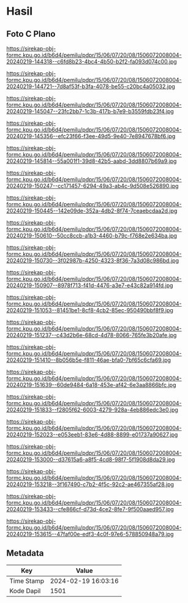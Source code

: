 # Hasil

## Foto C Plano

https://sirekap-obj-formc.kpu.go.id/b6d4/pemilu/pdpr/15/06/07/20/08/1506072008004-20240219-144318--c6fd8b23-4bc4-4b50-b2f2-fa093d074c00.jpg

https://sirekap-obj-formc.kpu.go.id/b6d4/pemilu/pdpr/15/06/07/20/08/1506072008004-20240219-144721--7d8af53f-b3fa-4078-be55-c20bc4a05032.jpg

https://sirekap-obj-formc.kpu.go.id/b6d4/pemilu/pdpr/15/06/07/20/08/1506072008004-20240219-145047--23fc2bb7-1c3b-417b-b7e9-b3559fdb23f4.jpg

https://sirekap-obj-formc.kpu.go.id/b6d4/pemilu/pdpr/15/06/07/20/08/1506072008004-20240219-145356--efc23f66-f3ee-49d5-9e40-7e8947678bf6.jpg

https://sirekap-obj-formc.kpu.go.id/b6d4/pemilu/pdpr/15/06/07/20/08/1506072008004-20240219-145814--55a001f1-39d8-42b5-aabd-3dd8807b69a9.jpg

https://sirekap-obj-formc.kpu.go.id/b6d4/pemilu/pdpr/15/06/07/20/08/1506072008004-20240219-150247--cc171457-6294-49a3-ab4c-9d508e526890.jpg

https://sirekap-obj-formc.kpu.go.id/b6d4/pemilu/pdpr/15/06/07/20/08/1506072008004-20240219-150445--142e09de-352a-4db2-8f74-7ceaebcdaa2d.jpg

https://sirekap-obj-formc.kpu.go.id/b6d4/pemilu/pdpr/15/06/07/20/08/1506072008004-20240219-150610--50cc8ccb-a1b3-4460-b79c-f768e2e634ba.jpg

https://sirekap-obj-formc.kpu.go.id/b6d4/pemilu/pdpr/15/06/07/20/08/1506072008004-20240219-150730--3f02987b-4250-4323-8f36-7a3d08c986bd.jpg

https://sirekap-obj-formc.kpu.go.id/b6d4/pemilu/pdpr/15/06/07/20/08/1506072008004-20240219-150907--8978f713-f41d-4476-a3e7-e43c82a914fd.jpg

https://sirekap-obj-formc.kpu.go.id/b6d4/pemilu/pdpr/15/06/07/20/08/1506072008004-20240219-151053--81451be1-8cf8-4cb2-85ec-950490bbf8f9.jpg

https://sirekap-obj-formc.kpu.go.id/b6d4/pemilu/pdpr/15/06/07/20/08/1506072008004-20240219-151237--c43d2b6e-68cd-4d78-8066-765fe3b20afe.jpg

https://sirekap-obj-formc.kpu.go.id/b6d4/pemilu/pdpr/15/06/07/20/08/1506072008004-20240219-151410--8b056b5e-f811-46ae-bfa0-7bf65c6cfa69.jpg

https://sirekap-obj-formc.kpu.go.id/b6d4/pemilu/pdpr/15/06/07/20/08/1506072008004-20240219-151639--60de9484-6a18-453e-af42-6e3aa8866bfc.jpg

https://sirekap-obj-formc.kpu.go.id/b6d4/pemilu/pdpr/15/06/07/20/08/1506072008004-20240219-151833--f2805f62-6003-4279-928a-4eb886edc3e0.jpg

https://sirekap-obj-formc.kpu.go.id/b6d4/pemilu/pdpr/15/06/07/20/08/1506072008004-20240219-152023--e053eeb1-83e6-4d88-8899-e01737a90627.jpg

https://sirekap-obj-formc.kpu.go.id/b6d4/pemilu/pdpr/15/06/07/20/08/1506072008004-20240219-153000--d37615a6-a8f5-4cd8-98f7-5f1908d8da29.jpg

https://sirekap-obj-formc.kpu.go.id/b6d4/pemilu/pdpr/15/06/07/20/08/1506072008004-20240219-153218--3f167490-c7b2-4f5c-92c2-ae467355af28.jpg

https://sirekap-obj-formc.kpu.go.id/b6d4/pemilu/pdpr/15/06/07/20/08/1506072008004-20240219-153433--cfe866cf-d73d-4ce2-8fe7-9f500aaed957.jpg

https://sirekap-obj-formc.kpu.go.id/b6d4/pemilu/pdpr/15/06/07/20/08/1506072008004-20240219-153615--47faf00e-edf3-4c0f-97e6-578850948a79.jpg


## Metadata

| Key        | Value               |
| ---------- | ------------------- |
| Time Stamp | 2024-02-19 16:03:16 |
| Kode Dapil | 1501                |



